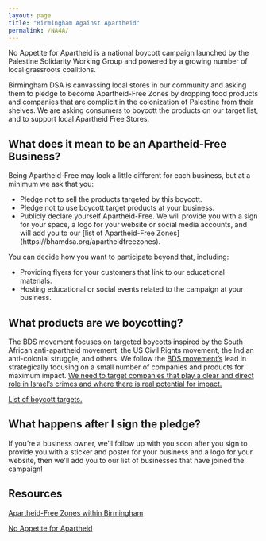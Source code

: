 ```yaml
---
layout: page
title: "Birmingham Against Apartheid"
permalink: /NA4A/
---
```

No Appetite for Apartheid is a national boycott campaign launched by the Palestine Solidarity Working Group and powered by a growing number of local grassroots coalitions. 

Birmingham DSA is canvassing local stores in our community and asking them to pledge to become Apartheid-Free Zones by dropping food products and companies that are complicit in the colonization of Palestine from their shelves. We are asking consumers to boycott the products on our target list, and to support local Apartheid Free Stores.

## What does it mean to be an Apartheid-Free Business?

Being Apartheid-Free may look a little different for each business, but at a minimum we ask that you:
<ul>
    <li>Pledge not to sell the products targeted by this boycott.</li>
    <li>Pledge not to use boycott target products at your business.</li>
    <li>Publicly declare yourself Apartheid-Free. We will provide you with a sign for your space, a logo for your website or social media accounts, and will add you to our [list of Apartheid-Free Zones](https://bhamdsa.org/apartheidfreezones). </li>
</ul>

You can decide how you want to participate beyond that, including:
<ul>
    <li>Providing flyers for your customers that link to our educational materials. </li>
    <li>Hosting educational or social events related to the campaign at your business. </li>
</ul>

## What products are we boycotting?

The BDS movement focuses on targeted boycotts inspired by the South African anti-apartheid movement, the US Civil Rights movement, the Indian anti-colonial struggle, and others. We follow the [BDS movement’s](https://bdsmovement.net/BDS-Guide-Strategic-Campaigning) lead in strategically focusing on a small number of companies and products for maximum impact. [We need to target companies that play a clear and direct role in Israel’s crimes and where there is real potential for impact.](https://www.bdsmovement.net/Guide-to-BDS-Boycott)

[List of boycott targets.](https://bhamdsa.org/na4atargets)

## What happens after I sign the pledge?

If you’re a business owner, we’ll follow up with you soon after you sign to provide you with a sticker and poster for your business and a logo for your website, then we'll add you to our list of businesses that have joined the campaign!

## Resources

[Apartheid-Free Zones within Birmingham](https://bhamdsa.org/apartheidfreezones/)

[No Appetite for Apartheid](https://na4a.org)



